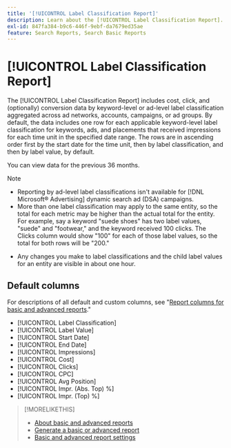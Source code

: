 ```yaml
---
title: '[!UICONTROL Label Classification Report]'
description: Learn about the [!UICONTROL Label Classification Report].
exl-id: 847fa384-b9c6-446f-9ebf-da7679ed35ae
feature: Search Reports, Search Basic Reports
---
```

# [!UICONTROL Label Classification Report]

The [!UICONTROL Label Classification Report] includes cost, click, and (optionally) conversion data by keyword-level or ad-level label classification aggregated across ad networks, accounts, campaigns, or ad groups. By default, the data includes one row for each applicable keyword-level label classification for keywords, ads, and placements that received impressions for each time unit in the specified date range. The rows are in ascending order first by the start date for the time unit, then by label classification, and then by label value, by default.

You can view data for the previous 36 months.

>[!NOTE]
>
>* Reporting by ad-level label classifications isn't available for [!DNL Microsoft® Advertising] dynamic search ad (DSA) campaigns.
>* More than one label classification may apply to the same entity, so the total for each metric may be higher than the actual total for the entity. For example, say a keyword "suede shoes" has two label values, "suede" and "footwear," and the keyword received 100 clicks. The Clicks column would show "100" for each of those label values, so the total for both rows will be "200."
* Any changes you make to label classifications and the child label values for an entity are visible in about one hour.

## Default columns

For descriptions of all default and custom columns, see "[Report columns for basic and advanced reports](basic-advanced-report-columns.md)."

* [!UICONTROL Label Classification]
* [!UICONTROL Label Value]
* [!UICONTROL Start Date]
* [!UICONTROL End Date]
* [!UICONTROL Impressions]
* [!UICONTROL Cost]
* [!UICONTROL Clicks]
* [!UICONTROL CPC]
* [!UICONTROL Avg Position]
* [!UICONTROL Impr. (Abs. Top) %]
* [!UICONTROL Impr. (Top) %]

>[!MORELIKETHIS]
>
>* [About basic and advanced reports](basic-advanced-report-about.md)
>* [Generate a basic or advanced report](basic-advanced-report-generate.md)
>* [Basic and advanced report settings](basic-advanced-report-settings.md)

